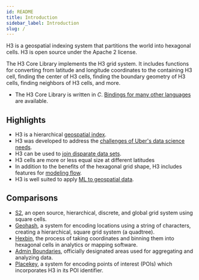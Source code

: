 ```yaml
---
id: README
title: Introduction
sidebar_label: Introduction
slug: /
---
```


H3 is a geospatial indexing system that partitions the world into hexagonal cells. H3 is open source under the Apache 2 license.

The H3 Core Library implements the H3 grid system. It includes functions for converting from latitude and longitude coordinates to the containing H3 cell, finding the center of H3 cells, finding the boundary geometry of H3 cells, finding neighbors of H3 cells, and more.

* The H3 Core Library is written in *C*. [Bindings for many other languages](/docs/community/bindings) are available.

## Highlights

* H3 is a hierarchical [geospatial index](/docs/highlights/indexing).
* H3 was developed to address the [challenges of Uber's data science needs](/docs/highlights/aggregation).
* H3 can be used to [join disparate data sets](/docs/highlights/joining).
* H3 cells are more or less equal size at different latitudes
* In addition to the benefits of the hexagonal grid shape, H3 includes features for [modeling flow](/docs/highlights/flowmodel).
* H3 is well suited to apply [ML to geospatial data](/docs/highlights/ml).

## Comparisons

* [S2](/docs/comparisons/s2), an open source, hierarchical, discrete, and global grid system using square cells.
* [Geohash](/docs/comparisons/geohash), a system for encoding locations using a string of characters, creating a hierarchical, square grid system (a quadtree).
* [Hexbin](/docs/comparisons/hexbin), the process of taking coordinates and binning them into hexagonal cells in analytics or mapping software.
* [Admin Boundaries](/docs/comparisons/admin), officially designated areas used for aggregating and analyzing data.
* [Placekey](/docs/comparisons/placekey), a system for encoding points of interest (POIs) which incorporates H3 in its POI identifier.
